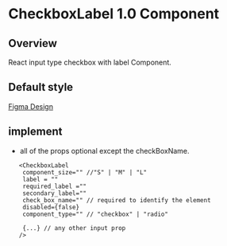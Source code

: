 # CheckboxLabel 1.0 Component

## Overview

React input type checkbox with label Component.

## Default style
[Figma Design](https://www.figma.com/design/Q3aIuqsK0HWrUrOElSFEIb/TORCH-Glare-V1.4.3?node-id=1768-206320&t=Ft2XIKybUdTv2rgR-4)


## implement 

- all of the props optional except the checkBoxName.

```tsx
   <CheckboxLabel
    component_size="" //"S" | "M" | "L"
    label = ""
    required_label =""
    secondary_label=""
    check_box_name="" // required to identify the element
    disabled={false} 
    component_type="" // "checkbox" | "radio"
    
    {...} // any other input prop
   />
```









